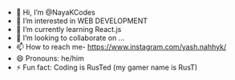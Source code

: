- 👋 Hi, I’m @NayaKCodes
- 👀 I’m interested in WEB DEVELOPMENT
- 🌱 I’m currently learning React.js
- 💞️ I’m looking to collaborate on ...
- 📫 How to reach me- https://www.instagram.com/yash.nahhyk/
- 😄 Pronouns: he/him
- ⚡ Fun fact: Coding is RusTed (my gamer name is RusT)

<!---
NayaKCodes/NayaKCodes is a ✨ special ✨ repository because its `README.md` (this file) appears on your GitHub profile.
You can click the Preview link to take a look at your changes.
--->
